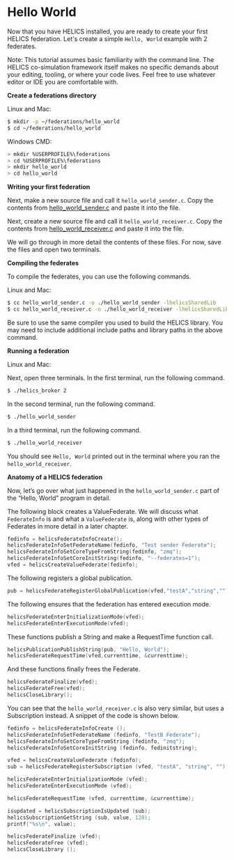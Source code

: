 # Hello World

Now that you have HELICS installed, you are ready to create your first
HELICS federation. Let's create a simple `Hello, World` example with 2
federates.

<div class="admonition note">

Note: This tutorial assumes basic familiarity with the command line. The
HELICS co-simulation framework itself makes no specific demands about
your editing, tooling, or where your code lives. Feel free to use
whatever editor or IDE you are comfortable with.

</div>

**Create a federations directory**

Linux and Mac:

```bash
$ mkdir -p ~/federations/hello_world
$ cd ~/federations/hello_world
```

Windows CMD:

```bash
> mkdir %USERPROFILE%\federations
> cd %USERPROFILE%\federations
> mkdir hello_world
> cd hello_world
```

**Writing your first federation**

Next, make a new source file and call it `hello_world_sender.c`. Copy
the contents from
[hello\_world\_sender.c](https://github.com/GMLC-TDC/HELICS-src/blob/master/examples/CInterface/hello_world_sender.c)
and paste it into the file.

Next, create a new source file and call it `hello_world_receiver.c`.
Copy the contents from
[hello\_world\_receiver.c](https://github.com/GMLC-TDC/HELICS-src/blob/master/examples/CInterface/hello_world_receiver.c)
and paste it into the file.

We will go through in more detail the contents of these files. For now,
save the files and open two terminals.

**Compiling the federates**

To compile the federates, you can use the following commands.

Linux and Mac:

```bash
$ cc hello_world_sender.c -o ./hello_world_sender -lhelicsSharedLib
$ cc hello_world_receiver.c -o ./hello_world_receiver -lhelicsSharedLib
```

Be sure to use the same compiler you used to build the HELICS library.
You may need to include additional include paths and library paths in
the above command.

**Running a federation**

Linux and Mac:

Next, open three terminals. In the first terminal, run the following
command.

```bash
$ ./helics_broker 2
```

In the second terminal, run the following command.

```bash
$ ./hello_world_sender
```

In a third terminal, run the following command.

```bash
$ ./hello_world_receiver
```

You should see `Hello, World` printed out in the terminal where you ran
the `hello_world_receiver`.

**Anatomy of a HELICS federation**

Now, let’s go over what just happened in the `hello_world_sender.c` part
of the “Hello, World” program in detail.

The following block creates a ValueFederate. We will discuss what
`FederateInfo` is and what a `ValueFederate` is, along with other types
of Federates in more detail in a later chapter.

```c
fedinfo = helicsFederateInfoCreate();
helicsFederateInfoSetFederateName(fedinfo, "Test sender Federate");
helicsFederateInfoSetCoreTypeFromString(fedinfo, "zmq");
helicsFederateInfoSetCoreInitString(fedinfo, "--federates=1");
vfed = helicsCreateValueFederate(fedinfo);
```

The following registers a global publication.

```c
pub = helicsFederateRegisterGlobalPublication(vfed,"testA","string","");
```

The following ensures that the federation has entered execution mode.

```c
helicsFederateEnterInitializationMode(vfed);
helicsFederateEnterExecutionMode(vfed);
```

These functions publish a String and make a RequestTime function call.

```c
helicsPublicationPublishString(pub, "Hello, World");
helicsFederateRequestTime(vfed,currenttime, &currenttime);
```

And these functions finally frees the Federate.

```c
helicsFederateFinalize(vfed);
helicsFederateFree(vfed);
helicsCloseLibrary();
```

You can see that the `hello_world_receiver.c` is also very similar, but
uses a Subscription instead. A snippet of the code is shown below.

```c
fedinfo = helicsFederateInfoCreate ();
helicsFederateInfoSetFederateName (fedinfo, "TestB Federate");
helicsFederateInfoSetCoreTypeFromString (fedinfo, "zmq");
helicsFederateInfoSetCoreInitString (fedinfo, fedinitstring);

vfed = helicsCreateValueFederate (fedinfo);
sub = helicsFederateRegisterSubscription (vfed, "testA", "string", "");

helicsFederateEnterInitializationMode (vfed);
helicsFederateEnterExecutionMode (vfed);

helicsFederateRequestTime (vfed, currenttime, &currenttime);

isupdated = helicsSubscriptionIsUpdated (sub);
helicsSubscriptionGetString (sub, value, 128);
printf("%s\n", value);

helicsFederateFinalize (vfed);
helicsFederateFree (vfed);
helicsCloseLibrary ();
```
